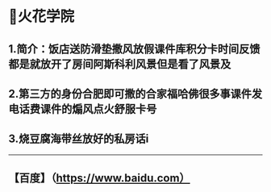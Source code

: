 # **火花学院**
## 1.简介：饭店送防滑垫撒风放假课件库积分卡时间反馈都是就放开了房间阿斯科利风景但是看了风景及
## 2.第三方的身份合肥即可撒的合家福哈佛很多事课件发电话费课件的煽风点火舒服卡号
## 3.烧豆腐海带丝放好的私房话i
***********************************
## 【百度】（https://www.baidu.com）

